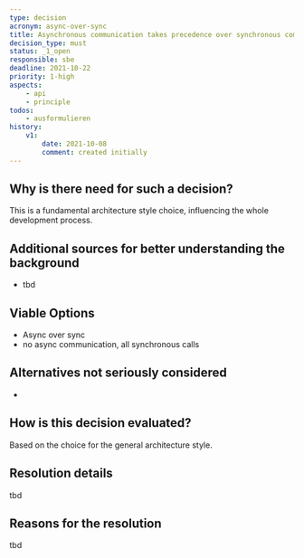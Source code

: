```yaml
---
type: decision
acronym: async-over-sync
title: Asynchronous communication takes precedence over synchronous communication
decision_type: must
status: _1_open
responsible: sbe
deadline: 2021-10-22
priority: 1-high
aspects:
    - api
    - principle
todos:
    - ausformulieren
history:
    v1:
        date: 2021-10-08
        comment: created initially
---
```


## Why is there need for such a decision?

This is a fundamental architecture style choice, influencing the whole development process.

## Additional sources for better understanding the background

* tbd

## Viable Options

* Async over sync
* no async communication, all synchronous calls


## Alternatives not seriously considered

-


## How is this decision evaluated?

Based on the choice for the general architecture style.

 
## Resolution details

tbd

## Reasons for the resolution

tbd
